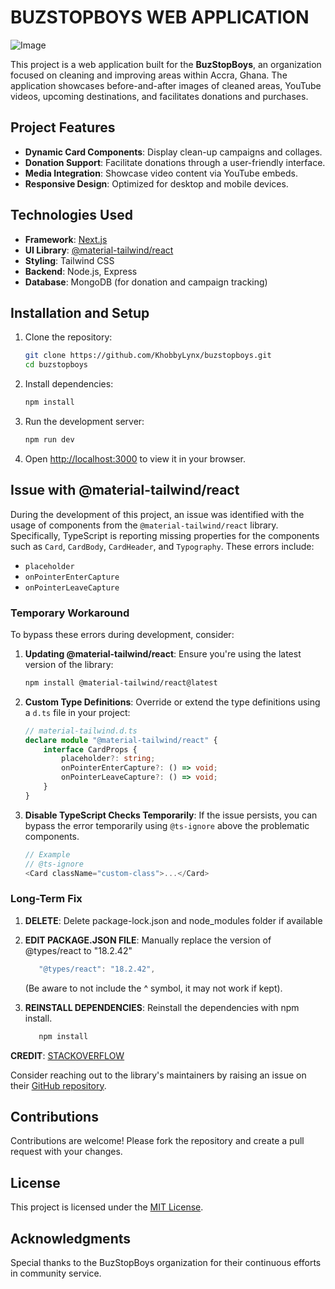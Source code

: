 # BUZSTOPBOYS WEB APPLICATION

![Image](https://s3.amazonaws.com/creativetim_bucket/products/740/original/material-tailwind-react-events-details-template-thumbnail.jpg?1697625313)

This project is a web application built for the **BuzStopBoys**, an organization focused on cleaning and improving areas within Accra, Ghana. The application showcases before-and-after images of cleaned areas, YouTube videos, upcoming destinations, and facilitates donations and purchases.

## Project Features

- **Dynamic Card Components**: Display clean-up campaigns and collages.
- **Donation Support**: Facilitate donations through a user-friendly interface.
- **Media Integration**: Showcase video content via YouTube embeds.
- **Responsive Design**: Optimized for desktop and mobile devices.

## Technologies Used

- **Framework**: [Next.js](https://nextjs.org/)
- **UI Library**: [@material-tailwind/react](https://www.material-tailwind.com/)
- **Styling**: Tailwind CSS
- **Backend**: Node.js, Express
- **Database**: MongoDB (for donation and campaign tracking)

## Installation and Setup

1. Clone the repository:

   ```bash
   git clone https://github.com/KhobbyLynx/buzstopboys.git
   cd buzstopboys
   ```

2. Install dependencies:

   ```bash
   npm install
   ```

3. Run the development server:

   ```bash
   npm run dev
   ```

4. Open [http://localhost:3000](http://localhost:3000) to view it in your browser.

## Issue with @material-tailwind/react

During the development of this project, an issue was identified with the usage of components from the `@material-tailwind/react` library. Specifically, TypeScript is reporting missing properties for the components such as `Card`, `CardBody`, `CardHeader`, and `Typography`. These errors include:

- `placeholder`
- `onPointerEnterCapture`
- `onPointerLeaveCapture`

### Temporary Workaround

To bypass these errors during development, consider:

1. **Updating @material-tailwind/react**: Ensure you're using the latest version of the library:

   ```bash
   npm install @material-tailwind/react@latest
   ```

2. **Custom Type Definitions**: Override or extend the type definitions using a `d.ts` file in your project:

   ```typescript
   // material-tailwind.d.ts
   declare module "@material-tailwind/react" {
       interface CardProps {
           placeholder?: string;
           onPointerEnterCapture?: () => void;
           onPointerLeaveCapture?: () => void;
       }
   }
   ```

3. **Disable TypeScript Checks Temporarily**: If the issue persists, you can bypass the error temporarily using `@ts-ignore` above the problematic components.

   ```typescript
   // Example
   // @ts-ignore
   <Card className="custom-class">...</Card>
   ```

### Long-Term Fix

1. **DELETE**: Delete package-lock.json and node_modules folder if available

2. **EDIT PACKAGE.JSON FILE**: Manually replace the version of @types/react to "18.2.42"

   ```typescript
      "@types/react": "18.2.42",
   ```

   (Be aware to not include the ^ symbol, it may not work if kept).

3. **REINSTALL DEPENDENCIES**: Reinstall the dependencies with npm install.

   ```bash
      npm install
   ```

**CREDIT**: [STACKOVERFLOW](https://stackoverflow.com/questions/78296875/typescript-error-using-material-tailwind-react-with-nextjs14/)

Consider reaching out to the library's maintainers by raising an issue on their [GitHub repository](https://github.com/creativetimofficial/material-tailwind/issues).

## Contributions

Contributions are welcome! Please fork the repository and create a pull request with your changes.

## License

This project is licensed under the [MIT License](LICENSE).

## Acknowledgments

Special thanks to the BuzStopBoys organization for their continuous efforts in community service.
